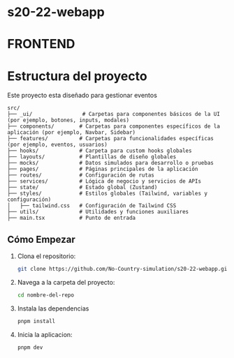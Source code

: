 # s20-22-webapp

# FRONTEND

# Estructura del proyecto

Este proyecto esta diseñado para gestionar eventos

```plaintext
src/
├── _ui/                # Carpetas para componentes básicos de la UI (por ejemplo, botones, inputs, modales)
├── components/        # Carpetas para componentes específicos de la aplicación (por ejemplo, Navbar, Sidebar)
├── features/          # Carpetas para funcionalidades específicas (por ejemplo, eventos, usuarios)
├── hooks/             # Carpeta para custom hooks globales
├── layouts/           # Plantillas de diseño globales
├── mocks/             # Datos simulados para desarrollo o pruebas 
├── pages/             # Páginas principales de la aplicación
├── routes/            # Configuración de rutas
├── services/          # Lógica de negocio y servicios de APIs
├── state/             # Estado global (Zustand)
├── styles/            # Estilos globales (Tailwind, variables y configuración)
│   ├── tailwind.css   # Configuración de Tailwind CSS
├── utils/             # Utilidades y funciones auxiliares
├── main.tsx           # Punto de entrada
```

## Cómo Empezar

1. Clona el repositorio:

   ```bash
   git clone https://github.com/No-Country-simulation/s20-22-webapp.git
   ```

2. Navega a la carpeta del proyecto:
   ```bash
   cd nombre-del-repo
   ```
3. Instala las dependencias
   ```bash
   pnpm install
   ```
4. Inicia la aplicacion:
   ```bash
   pnpm dev
   ```
